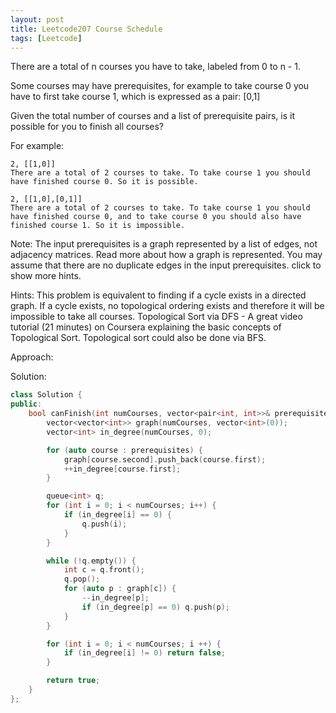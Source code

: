 ```yaml
---
layout: post
title: Leetcode207 Course Schedule
tags: [Leetcode]
---
```

There are a total of n courses you have to take, labeled from 0 to n - 1.

Some courses may have prerequisites, for example to take course 0 you have to first take course 1, which is expressed as a pair: [0,1]

Given the total number of courses and a list of prerequisite pairs, is it possible for you to finish all courses?

<!--excerpt-->

For example:

```
2, [[1,0]]
There are a total of 2 courses to take. To take course 1 you should have finished course 0. So it is possible.
```

```
2, [[1,0],[0,1]]
There are a total of 2 courses to take. To take course 1 you should have finished course 0, and to take course 0 you should also have finished course 1. So it is impossible.
```

Note:
The input prerequisites is a graph represented by a list of edges, not adjacency matrices. Read more about how a graph is represented.
You may assume that there are no duplicate edges in the input prerequisites.
click to show more hints.

Hints:
This problem is equivalent to finding if a cycle exists in a directed graph. If a cycle exists, no topological ordering exists and therefore it will be impossible to take all courses.
Topological Sort via DFS - A great video tutorial (21 minutes) on Coursera explaining the basic concepts of Topological Sort.
Topological sort could also be done via BFS.


Approach:


Solution:
```C++
class Solution {
public:
    bool canFinish(int numCourses, vector<pair<int, int>>& prerequisites) {
        vector<vector<int>> graph(numCourses, vector<int>(0));
        vector<int> in_degree(numCourses, 0);

        for (auto course : prerequisites) {
            graph[course.second].push_back(course.first);
            ++in_degree[course.first];
        }

        queue<int> q;
        for (int i = 0; i < numCourses; i++) {
            if (in_degree[i] == 0) {
                q.push(i);
            }
        }

        while (!q.empty()) {
            int c = q.front();
            q.pop();
            for (auto p : graph[c]) {
                --in_degree[p];
                if (in_degree[p] == 0) q.push(p);
            }
        }

        for (int i = 0; i < numCourses; i ++) {
            if (in_degree[i] != 0) return false;
        }

        return true;
    }
};
```